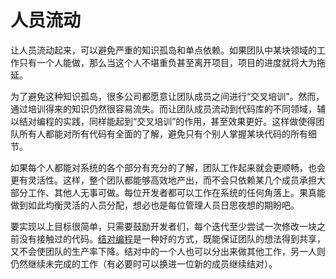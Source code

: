 # 人员流动

让人员流动起来，可以避免严重的知识孤岛和单点依赖。如果团队中某块领域的工作只有一个人能做，那么当这个人不堪重负甚至离开项目，项目的进度就将大为拖延。

<!-- Move people around to avoid serious knowledge loss and coding bottle necks. If only one person on your team can work in a given area and that person leaves or just has too much to do you will find your project's progress reduced to a crawl. -->

为了避免这种知识孤岛，很多公司都愿意让团队成员之间进行“交叉培训”。然而，通过培训得来的知识仍然很容易流失。而让团队成员流动到代码库的不同领域，辅以结对编程的实践，同样能起到“交叉培训”的作用，甚至效果更好。这样做使得团队所有人都能对所有代码有全面的了解，避免只有个别人掌握某块代码的所有细节。

<!-- Cross training is often an important consideration in companies trying to avoid islands of knowledge, which are so susceptible to loss. Moving people around the code base in combination with pair programming does your cross training for you. Instead of one person who knows everything about a given section of code, everyone on the team knows much of the code in each section. -->

如果每个人都能对系统的各个部分有充分的了解，团队工作起来就会更顺畅，也会更有灵活性。这样，整个团队都能够高效地产出，而不会只依赖某几个成员承担大部分工作、其他人无事可做。每位开发者都可以工作在系统的任何角落上。果真能做到如此均衡灵活的人员分配，想必也是每位管理人员日思夜想的期盼吧。

<!-- A team is much more flexible if everyone knows enough about every part of the system to work on it. Instead of having a few people overloaded with work while other team members have little to do, the whole team can be productive. Any number of developers can be assigned to the hottest part of the system. Flexible load balancing of this type is a manager's dream come true.	 -->

要实现以上目标很简单，只需要鼓励开发者们，每个迭代至少尝试一次修改一块之前没有接触过的代码。[结对编程](pair-programming.md)是一种好的方式，既能保证团队的想法得到共享，又不会使团队的生产率下降。结对中的一个人也可以分出来做其他工作，另一人则仍然继续未完成的工作（有必要时可以换进一位新的成员继续结对）。
 
<!-- Simply encourage everyone to try working on a new section of the system at least part of each iteration. Pair programming makes it possible without losing productivity and ensures continuity of thought. One person from a pair can be swapped out while the other continues with a new partner if desired. -->
